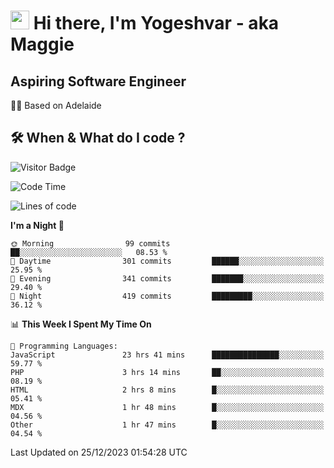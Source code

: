 <h1><img src="https://emojis.slackmojis.com/emojis/images/1531849430/4246/blob-sunglasses.gif?1531849430" width="30"/> Hi there, I'm Yogeshvar - aka Maggie</h1>

## Aspiring Software Engineer
🏂🏻  Based on Adelaide 

## 🛠 When & What do I code ?  

![Visitor Badge](https://visitor-badge.feriirawann.repl.co?username=yogeshvar&repo=yogeshvar&label=Visitors&style=plastic&color=%23457BFF&contentType=svg)

<!--START_SECTION:waka-->
![Code Time](http://img.shields.io/badge/Code%20Time-2%2C458%20hrs%2054%20mins-blue)

![Lines of code](https://img.shields.io/badge/From%20Hello%20World%20I%27ve%20Written-4.0%20million%20lines%20of%20code-blue)

**I'm a Night 🦉** 

```text
🌞 Morning                99 commits          ██░░░░░░░░░░░░░░░░░░░░░░░   08.53 % 
🌆 Daytime                301 commits         ██████░░░░░░░░░░░░░░░░░░░   25.95 % 
🌃 Evening                341 commits         ███████░░░░░░░░░░░░░░░░░░   29.40 % 
🌙 Night                  419 commits         █████████░░░░░░░░░░░░░░░░   36.12 % 
```


📊 **This Week I Spent My Time On** 

```text
💬 Programming Languages: 
JavaScript               23 hrs 41 mins      ███████████████░░░░░░░░░░   59.77 % 
PHP                      3 hrs 14 mins       ██░░░░░░░░░░░░░░░░░░░░░░░   08.19 % 
HTML                     2 hrs 8 mins        █░░░░░░░░░░░░░░░░░░░░░░░░   05.41 % 
MDX                      1 hr 48 mins        █░░░░░░░░░░░░░░░░░░░░░░░░   04.56 % 
Other                    1 hr 47 mins        █░░░░░░░░░░░░░░░░░░░░░░░░   04.54 % 
```


 Last Updated on 25/12/2023 01:54:28 UTC
<!--END_SECTION:waka-->
